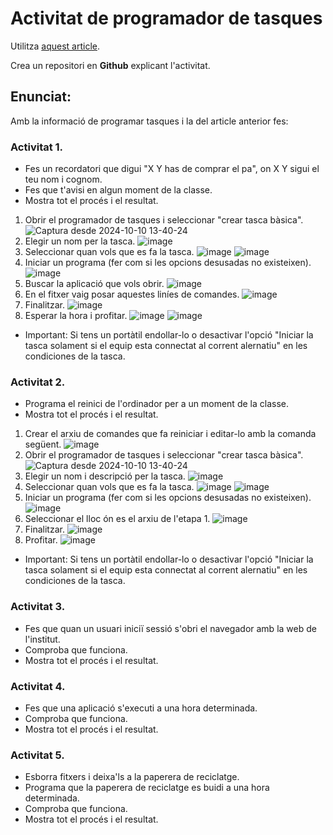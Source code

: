 # Activitat de programador de tasques

Utilitza [aquest article](https://www.maketecheasier.com/schedule-tasks-windows/).

Crea un repositori en **Github** explicant l'activitat.

## Enunciat:

Amb la informació de programar tasques i la del article anterior fes:

### Activitat 1.

- Fes un recordatori que digui "X Y has de comprar el pa", on X Y sigui el teu nom i cognom.
- Fes que t'avisi en algun moment de la classe.
- Mostra tot el procés i el resultat.
1. Obrir el programador de tasques i seleccionar "crear tasca bàsica".
![Captura desde 2024-10-10 13-40-24](https://github.com/user-attachments/assets/0bda289b-0dfd-4b86-87a1-fe7bf9081d86)
2. Elegir un nom per la tasca.
![image](https://github.com/user-attachments/assets/68993f10-f608-4e15-9989-4adc55e1a74e)
3. Seleccionar quan vols que es fa la tasca.
![image](https://github.com/user-attachments/assets/a2fa0ef3-4942-474d-b0d8-4e6fd85cf0e6)
![image](https://github.com/user-attachments/assets/f33c1b27-b265-4f32-bb6a-6d8263316531)
4. Iniciar un programa (fer com si les opcions desusadas no existeixen).
![image](https://github.com/user-attachments/assets/f1559038-e3f3-43a5-8ae9-0df818355a1a)
5. Buscar la aplicació que vols obrir.
![image](https://github.com/user-attachments/assets/6a64dd2d-f5bf-46cb-9f59-1a16f38178ac)
6. En el fitxer vaig posar aquestes liníes de comandes.
![image](https://github.com/user-attachments/assets/be8fe17a-8764-470a-ad95-50fcc8e22def)
7. Finalitzar.
![image](https://github.com/user-attachments/assets/b55373de-6180-4107-acac-39175afa4a94)
8. Esperar la hora i profitar.
![image](https://github.com/user-attachments/assets/ea341d4b-9a57-4d63-bc8a-781d25cda3be)
![image](https://github.com/user-attachments/assets/1b337b8d-6efb-410d-a231-51344f05fc34)

* Important: Si tens un portàtil endollar-lo o desactivar l'opció "Iniciar la tasca solament si el equip esta connectat al corrent alernatiu" en les condiciones de la tasca.

### Activitat 2.

- Programa el reinici de l'ordinador per a un moment de la classe.
- Mostra tot el procés i el resultat.
1. Crear el arxiu de comandes que fa reiniciar i editar-lo amb la comanda següent.
![image](https://github.com/user-attachments/assets/abc18797-d674-413d-a828-80397181e7c4)
2. Obrir el programador de tasques i seleccionar "crear tasca bàsica".
![Captura desde 2024-10-10 13-40-24](https://github.com/user-attachments/assets/0bda289b-0dfd-4b86-87a1-fe7bf9081d86)
3. Elegir un nom i descripció per la tasca.
![image](https://github.com/user-attachments/assets/4938bc55-d081-4a0e-98e9-2114e75e42de)
4. Seleccionar quan vols que es fa la tasca.
![image](https://github.com/user-attachments/assets/a2fa0ef3-4942-474d-b0d8-4e6fd85cf0e6)
![image](https://github.com/user-attachments/assets/44ac7b80-08c4-4dcf-9ec2-cb97b99a8a27)
5. Iniciar un programa (fer com si les opcions desusadas no existeixen).
![image](https://github.com/user-attachments/assets/f1559038-e3f3-43a5-8ae9-0df818355a1a)
6. Seleccionar el lloc ón es el arxiu de l'etapa 1.
![image](https://github.com/user-attachments/assets/6b75550f-2eb1-4146-9156-2bab9a1f93cc)
7. Finalitzar.
![image](https://github.com/user-attachments/assets/9d99049b-2beb-42b4-bc14-ab5d262fa73c)
8. Profitar.
![image](https://github.com/user-attachments/assets/e0ca4593-27ce-445c-ab5a-2ac21e03f5eb)

* Important: Si tens un portàtil endollar-lo o desactivar l'opció "Iniciar la tasca solament si el equip esta connectat al corrent alernatiu" en les condiciones de la tasca.

### Activitat 3.

- Fes que quan un usuari iniciï sessió s'obri el navegador amb la web de l'institut.
- Comproba que funciona.
- Mostra tot el procés i el resultat.

### Activitat 4.

- Fes que una aplicació s'executi a una hora determinada.
- Comproba que funciona.
- Mostra tot el procés i el resultat.

### Activitat 5.

- Esborra fitxers i deixa'ls a la paperera de reciclatge.
- Programa que la paperera de reciclatge es buidi a una hora determinada.
- Comproba que funciona.
- Mostra tot el procés i el resultat.
